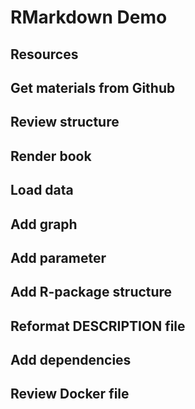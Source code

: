 # RMarkdown Demo

## Resources

## Get materials from Github

## Review structure

## Render book

## Load data

## Add graph

## Add parameter

## Add R-package structure

## Reformat DESCRIPTION file

## Add dependencies

## Review Docker file
